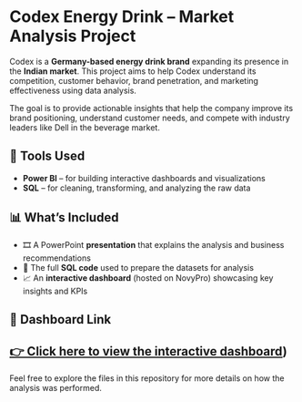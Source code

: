 # Codex Energy Drink – Market Analysis Project

Codex is a **Germany-based energy drink brand** expanding its presence in the **Indian market**. This project aims to help Codex understand its competition, customer behavior, brand penetration, and marketing effectiveness using data analysis.

The goal is to provide actionable insights that help the company improve its brand positioning, understand customer needs, and compete with industry leaders like Dell in the beverage market.

## 🔧 Tools Used
- **Power BI** – for building interactive dashboards and visualizations
- **SQL** – for cleaning, transforming, and analyzing the raw data

## 📊 What’s Included
- 🎞️ A PowerPoint **presentation** that explains the analysis and business recommendations
- 🧾 The full **SQL code** used to prepare the datasets for analysis
- 📈 An **interactive dashboard** (hosted on NovyPro) showcasing key insights and KPIs

## 🔗 Dashboard Link
**[👉 Click here to view the interactive dashboard](https://www.novypro.com/create_project/codex-customer-insight--brand-penetration-dashboard))**  
---

Feel free to explore the files in this repository for more details on how the analysis was performed.
